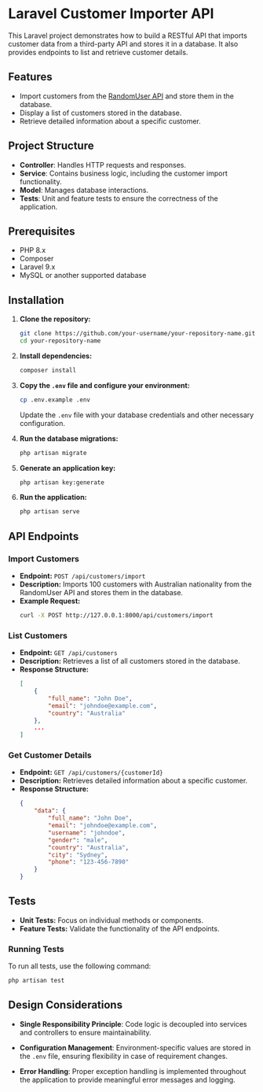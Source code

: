 # Laravel Customer Importer API

This Laravel project demonstrates how to build a RESTful API that imports customer data from a third-party API and stores it in a database. It also provides endpoints to list and retrieve customer details.

## Features

- Import customers from the [RandomUser API](https://randomuser.me/api) and store them in the database.
- Display a list of customers stored in the database.
- Retrieve detailed information about a specific customer.

## Project Structure

- **Controller**: Handles HTTP requests and responses.
- **Service**: Contains business logic, including the customer import functionality.
- **Model**: Manages database interactions.
- **Tests**: Unit and feature tests to ensure the correctness of the application.

## Prerequisites

- PHP 8.x
- Composer
- Laravel 9.x
- MySQL or another supported database

## Installation

1. **Clone the repository:**
    ```bash
    git clone https://github.com/your-username/your-repository-name.git
    cd your-repository-name
    ```

2. **Install dependencies:**
    ```bash
    composer install
    ```

3. **Copy the `.env` file and configure your environment:**
    ```bash
    cp .env.example .env
    ```
   Update the `.env` file with your database credentials and other necessary configuration.

4. **Run the database migrations:**
    ```bash
    php artisan migrate
    ```

5. **Generate an application key:**
    ```bash
    php artisan key:generate
    ```

6. **Run the application:**
    ```bash
    php artisan serve
    ```

## API Endpoints

### Import Customers

- **Endpoint:** `POST /api/customers/import`
- **Description:** Imports 100 customers with Australian nationality from the RandomUser API and stores them in the database.
- **Example Request:**
    ```bash
    curl -X POST http://127.0.0.1:8000/api/customers/import
    ```

### List Customers

- **Endpoint:** `GET /api/customers`
- **Description:** Retrieves a list of all customers stored in the database.
- **Response Structure:**
    ```json
    [
        {
            "full_name": "John Doe",
            "email": "johndoe@example.com",
            "country": "Australia"
        },
        ...
    ]
    ```

### Get Customer Details

- **Endpoint:** `GET /api/customers/{customerId}`
- **Description:** Retrieves detailed information about a specific customer.
- **Response Structure:**
    ```json
    {
        "data": {
            "full_name": "John Doe",
            "email": "johndoe@example.com",
            "username": "johndoe",
            "gender": "male",
            "country": "Australia",
            "city": "Sydney",
            "phone": "123-456-7890"
        }
    }
    ```

## Tests

- **Unit Tests:** Focus on individual methods or components.
- **Feature Tests:** Validate the functionality of the API endpoints.

### Running Tests

To run all tests, use the following command:

```bash
php artisan test
```

## Design Considerations

- **Single Responsibility Principle**: Code logic is decoupled into services and controllers to ensure maintainability.
  
- **Configuration Management**: Environment-specific values are stored in the `.env` file, ensuring flexibility in case of requirement changes.
  
- **Error Handling**: Proper exception handling is implemented throughout the application to provide meaningful error messages and logging.
